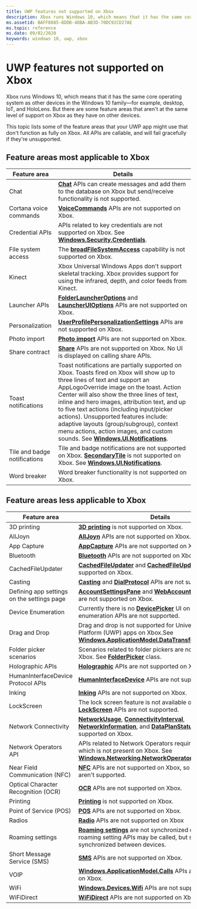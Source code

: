 ```yaml
---
title: UWP features not supported on Xbox
description: Xbox runs Windows 10, which means that it has the same core operating system as other devices in the Windows 10 family. But there are some feature areas that aren't at the same level of support on Xbox as they have on other devices.
ms.assetid: BAFF8085-8DDB-4DBA-AB3D-70DC92CD27AE
ms.topic: reference
ms.date: 09/02/2020
keywords: windows 10, uwp, xbox
---
```


# UWP features not supported on Xbox

Xbox runs Windows 10, which means that it has the same core operating system as other devices in the Windows 10 family&mdash;for example, desktop, IoT, and HoloLens. But there are some feature areas that aren't at the same level of support on Xbox as they have on other devices.

This topic lists some of the feature areas that your UWP app might use that don't function as fully on Xbox. All APIs are callable, and will fail gracefully if they're unsupported.

## Feature areas most applicable to Xbox

| Feature area | Details |
|-|-|
| Chat | [**Chat**](/uwp/api/Windows.ApplicationModel.Chat) APIs can create messages and add them to the database on Xbox but send/receive functionality is not supported.|
| Cortana voice commands | [**VoiceCommands**](/uwp/api/Windows.ApplicationModel.VoiceCommands) APIs are not supported on Xbox. |
| Credential APIs | APIs related to key credentials are not supported on Xbox. See [**Windows.Security.Credentials**](/uwp/api/Windows.Security.Credentials). |
| File system access | The [**broadFileSystemAccess**](/windows/uwp/files/file-access-permissions#accessing-additional-locations) capability is not supported on Xbox. |
| Kinect | Xbox Universal Windows Apps don't support skeletal tracking. Xbox provides support for using the infrared, depth, and color feeds from Kinect. |
| Launcher APIs | [**FolderLauncherOptions**](/uwp/api/Windows.System.FolderLauncherOptions) and [**LauncherUIOptions**](/uwp/api/Windows.System.LauncherUIOptions) APIs are not supported on Xbox. |
| Personalization | [**UserProfilePersonalizationSettings**](/uwp/api/Windows.System.UserProfile.UserProfilePersonalizationSettings) APIs are not supported on Xbox. |
| Photo import | [**Photo import**](/uwp/api/Windows.Media.Import) APIs are not supported on Xbox. |
| Share contract | [**Share**](/uwp/api/Windows.ApplicationModel.DataTransfer.ShareTarget) APIs are not supported on Xbox. No UI is displayed on calling share APIs. |
| Toast notifications | Toast notifications are partially supported on Xbox. Toasts fired on Xbox will show up to three lines of text and support an AppLogoOverride image on the toast. Action Center will also show the three lines of text, inline and hero images, attribution text, and up to five text actions (including input/picker actions). Unsupported features include: adaptive layouts (group/subgroup), context menu actions, action images, and custom sounds. See [**Windows.UI.Notifications**](/uwp/api/Windows.UI.Notifications). |
| Tile and badge notifications | Tile and badge notifications are not supported on Xbox. [**SecondaryTile**](/uwp/api/Windows.UI.StartScreen.SecondaryTile) is not supported on Xbox. See [**Windows.UI.Notifications**](/uwp/api/Windows.UI.Notifications).|
| Word breaker | Word breaker functionality is not supported on Xbox. |

## Feature areas less applicable to Xbox

| Feature area | Details |
|-|-|
| 3D printing | [**3D printing**](/uwp/api/windows.graphics.printing3d) is not supported on Xbox.|
| AllJoyn | [**AllJoyn**](/uwp/api/Windows.Devices.AllJoyn) APIs are not supported on Xbox. |
| App Capture | [**AppCapture**](/uwp/api/Windows.Media.Capture.AppCapture) APIs are not supported on Xbox. |
| Bluetooth | [**Bluetooth**](/uwp/api/Windows.Devices.Bluetooth) APIs are not supported on Xbox. |
| CachedFileUpdater | [**CachedFileUpdater**](/uwp/api/Windows.Storage.Provider.CachedFileUpdater) and [**CachedFileUpdaterUI**](/uwp/api/Windows.Storage.Provider.CachedFileUpdaterUI) are not supported on Xbox. |
| Casting | [**Casting**](/uwp/api/Windows.Media.Casting) and [**DialProtocol**](/uwp/api/Windows.Media.DialProtocol) APIs are not supported on Xbox. |
| Defining app settings on the settings page | [**AccountSettingsPane**](/uwp/api/Windows.UI.ApplicationSettings.AccountsSettingsPane) and [**WebAccountCommand**](/uwp/api/Windows.UI.ApplicationSettings.WebAccountCommand) APIs are not supported on Xbox. |
| Device Enumeration | Currently there is no [**DevicePicker**](/uwp/api/Windows.Devices.Enumeration.DevicePicker) UI on Xbox, so device enumeration APIs are not supported. |
| Drag and Drop | Drag and drop is not supported for Universal Windows Platform (UWP) apps on Xbox.See [**Windows.ApplicationModel.DataTransfer.DragDrop.Core**](/uwp/api/Windows.ApplicationModel.DataTransfer.DragDrop). |
| Folder picker scenarios | Scenarios related to folder pickers are not supported on Xbox. See [**FolderPicker**](/uwp/api/Windows.Storage.Pickers.FolderPicker) class. |
| Holographic APIs | [**Holographic**](/uwp/api/Windows.Graphics.Holographic) APIs are not supported on Xbox. |
| HumanInterfaceDevice Protocol APIs | [**HumanInterfaceDevice**](/uwp/api/Windows.Devices.HumanInterfaceDevice) APIs are not supported on Xbox. |
| Inking | [**Inking**](/uwp/api/Windows.UI.Input.Inking) APIs are not supported on Xbox. |
| LockScreen | The lock screen feature is not available on Xbox, so [**LockScreen**](/uwp/api/Windows.ApplicationModel.LockScreen) APIs are not supported. |
| Network Connectivity | [**NetworkUsage**](/uwp/api/Windows.Networking.Connectivity.NetworkUsage), [**ConnectivityInterval**](/uwp/api/Windows.Networking.Connectivity.ConnectivityInterval), [**NetworkInformation**](/uwp/api/Windows.Networking.Connectivity.NetworkInformation), and [**DataPlanStatus**](/uwp/api/Windows.Networking.Connectivity.DataPlanStatus) APIs are not supported on Xbox. |
| Network Operators API | APIs related to Network Operators require modem support, which is not present on Xbox. See [**Windows.Networking.NetworkOperators**](/uwp/api/Windows.Networking.NetworkOperators). |
| Near Field Communication (NFC) | [**NFC**](/uwp/api/Windows.Networking.Proximity) APIs are not supported on Xbox, so proximity APIs aren't supported. |
| Optical Character Recognition (OCR) | [**OCR**](/uwp/api/Windows.Media.Ocr) APIs are not supported on Xbox. |
| Printing | [**Printing**](/uwp/api/Windows.Graphics.Printing) is not supported on Xbox. |
| Point of Service (POS) | [**POS**](/uwp/api/Windows.Devices.PointOfService) APIs are not supported on Xbox. |
| Radios | [**Radio**](/uwp/api/Windows.Devices.Radios) APIs are not supported on Xbox |
| Roaming settings | [**Roaming settings**](/uwp/api/Windows.Storage.ApplicationData) are not synchronized on Xbox. The roaming setting APIs may be called, but settings will not be synchronized between devices. |
| Short Message Service (SMS) | [**SMS**](/uwp/api/Windows.Devices.Sms) APIs are not supported on Xbox. |
| VOIP | [**Windows.ApplicationModel.Calls**](/uwp/api/Windows.ApplicationModel.Calls) APIs are not supported on Xbox. |
| WiFi | [**Windows.Devices.Wifi**](/uwp/api/Windows.Devices.WiFi) APIs are not supported on Xbox. |
| WiFiDirect | [**WiFiDirect**](/uwp/api/Windows.Devices.WiFiDirect) APIs are not supported on Xbox. |
